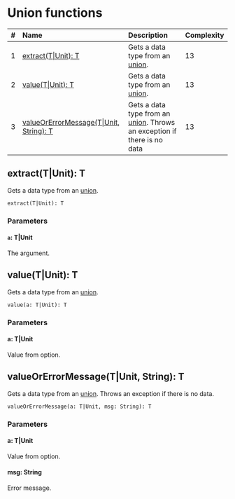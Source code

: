 # Union functions

| # | Name | Description | Complexity |
| :--- | :--- | :--- | :--- |
| 1 | [extract(T&#124;Unit): T](#extract) | Gets a data type from an [union](/ride/data-types/union.md). | 13 |
| 2 | [value(T&#124;Unit): T](#value) | Gets a data type from an [union](/ride/data-types/union.md). | 13 |
| 3 | [valueOrErrorMessage(T&#124;Unit, String): T](#value-error) | Gets a data type from an [union](/ride/data-types/union.md). Throws an exception if there is no data | 13 |

## extract(T|Unit): T<a id="extract"></a>

Gets a data type from an [union](/ride/data-types/union.md).

``` ride
extract(T|Unit): T
```

### Parameters

#### `a`: T|Unit

The argument.

## value(T|Unit): T<a id="value"></a>

Gets a data type from an [union](/ride/data-types/union.md).

``` ride
value(a: T|Unit): T
```

### Parameters

#### a: T|Unit

Value from option.

## valueOrErrorMessage(T|Unit, String): T<a id="value-error"></a>

Gets a data type from an [union](/ride/data-types/union.md). Throws an exception if there is no data.

``` ride
valueOrErrorMessage(a: T|Unit, msg: String): T
```

### Parameters

#### a: T|Unit

Value from option.

#### msg: String

Error message.
